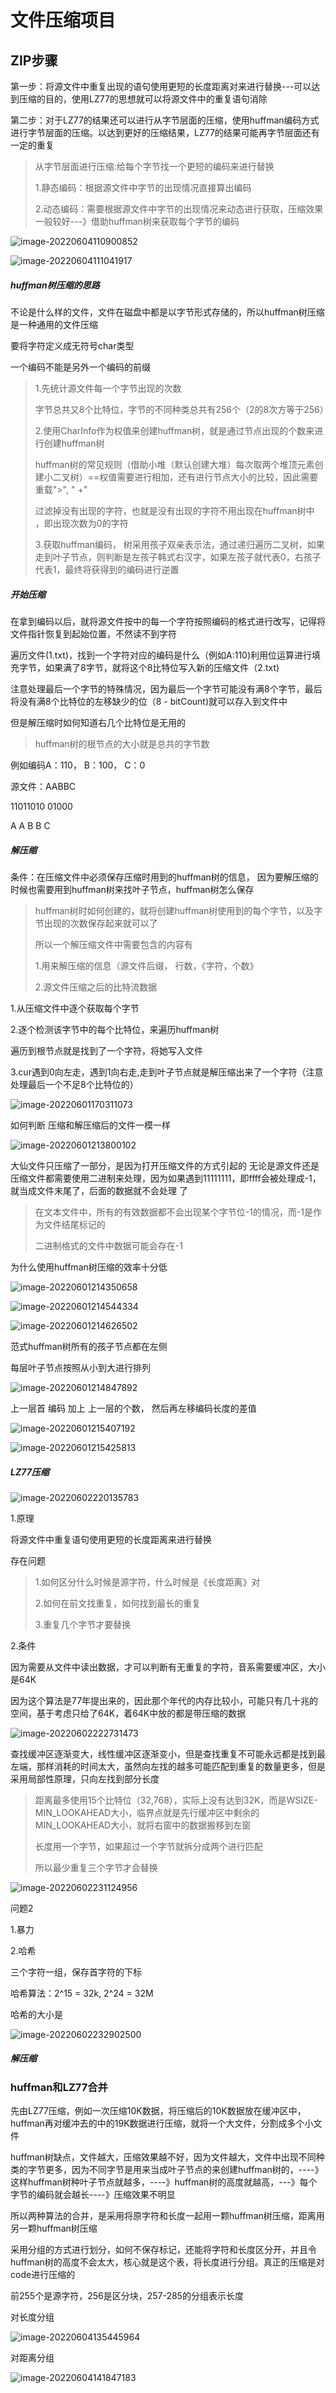 # 文件压缩项目

## ZIP步骤

第一步：将源文件中重复出现的语句使用更短的长度距离对来进行替换---可以达到压缩的目的，使用LZ77的思想就可以将源文件中的重复语句消除

第二步：对于LZ77的结果还可以进行从字节层面的压缩，使用huffman编码方式进行字节层面的压缩。以达到更好的压缩结果，LZ77的结果可能再字节层面还有一定的重复

> 从字节层面进行压缩:给每个字节找一个更短的编码来进行替换
>
> 1.静态编码：根据源文件中字节的出现情况直接算出编码
>
> 2.动态编码：需要根据源文件中字节的出现情况来动态进行获取，压缩效果一般较好---》借助huffman树来获取每个字节的编码

![image-20220604110900852](C:\Users\86134\AppData\Roaming\Typora\typora-user-images\image-20220604110900852.png)

![image-20220604111041917](C:\Users\86134\AppData\Roaming\Typora\typora-user-images\image-20220604111041917.png)

##### huffman树压缩的思路

不论是什么样的文件，文件在磁盘中都是以字节形式存储的，所以huffman树压缩是一种通用的文件压缩

要将字符定义成无符号char类型

一个编码不能是另外一个编码的前缀

> 1.先统计源文件每一个字节出现的次数
>
> 字节总共又8个比特位，字节的不同种类总共有256个（2的8次方等于256）
>
> 2.使用CharInfo作为权值来创建huffman树，就是通过节点出现的个数来进行创建huffman树
>
> huffman树的常见规则（借助小堆（默认创建大堆）每次取两个堆顶元素创建小二叉树）==权值需要进行相加，还有进行节点大小的比较，因此需要重载">", " +"
>
> 过滤掉没有出现的字符，也就是没有出现的字符不用出现在huffman树中 ，即出现次数为0的字符
>
> 3.获取huffman编码， 树采用孩子双亲表示法，通过递归遍历二叉树，如果走到叶子节点，则判断是左孩子韩式右汉字，如果左孩子就代表0，右孩子代表1，最终将获得到的编码进行逆置

##### 开始压缩

在拿到编码以后，就将源文件按中的每一个字符按照编码的格式进行改写，记得将文件指针恢复到起始位置，不然读不到字符

遍历文件(1.txt)，找到一个字符对应的编码是什么（例如A:110)利用位运算进行填充字节，如果满了8字节，就将这个8比特位写入新的压缩文件（2.txt)

注意处理最后一个字节的特殊情况，因为最后一个字节可能没有满8个字节，最后将没有满8个比特位的左移缺少的位（8 - bitCount)就可以存入到文件中

但是解压缩时如何知道右几个比特位是无用的

> huffman树的根节点的大小就是总共的字节数

例如编码A：110， B：100， C：0

源文件：AABBC

11011010    01000

   A    A       B     B  C



##### 解压缩

条件：在压缩文件中必须保存压缩时用到的huffman树的信息， 因为要解压缩的时候也需要用到huffman树来找叶子节点，huffman树怎么保存

> huffman树时如何创建的，就将创建huffman树使用到的每个字节，以及字节出现的次数保存起来就可以了
>
> 所以一个解压缩文件中需要包含的内容有 
>
> 1.用来解压缩的信息（源文件后缀， 行数，《字符，个数》
>
> 2.源文件压缩之后的比特流数据

1.从压缩文件中逐个获取每个字节

2.逐个检测该字节中的每个比特位，来遍历huffman树

遍历到根节点就是找到了一个字符，将她写入文件

3.cur遇到0向左走，遇到1向右走,走到叶子节点就是解压缩出来了一个字符（注意处理最后一个不足8个比特位的）

![image-20220601170311073](C:\Users\86134\AppData\Roaming\Typora\typora-user-images\image-20220601170311073.png)



如何判断 压缩和解压缩后的文件一模一样

![image-20220601213800102](C:\Users\86134\AppData\Roaming\Typora\typora-user-images\image-20220601213800102.png)

大仙文件只压缩了一部分，是因为打开压缩文件的方式引起的 无论是源文件还是压缩文件都需要使用二进制来处理，因为如果遇到11111111，即ffff会被处理成-1，就当成文件末尾了，后面的数据就不会处理 了



> 在文本文件中，所有的有效数据都不会出现某个字节位-1的情况，而-1是作为文件结尾标记的
>
> 二进制格式的文件中数据可能会存在-1

为什么使用huffman树压缩的效率十分低

![image-20220601214350658](C:\Users\86134\AppData\Roaming\Typora\typora-user-images\image-20220601214350658.png)

![image-20220601214544334](C:\Users\86134\AppData\Roaming\Typora\typora-user-images\image-20220601214544334.png)

![image-20220601214626502](C:\Users\86134\AppData\Roaming\Typora\typora-user-images\image-20220601214626502.png)

范式huffman树所有的孩子节点都在左侧

每层叶子节点按照从小到大进行排列

![image-20220601214847892](C:\Users\86134\AppData\Roaming\Typora\typora-user-images\image-20220601214847892.png)

上一层首 编码  加上  上一层的个数， 然后再左移编码长度的差值

![image-20220601215407192](C:\Users\86134\AppData\Roaming\Typora\typora-user-images\image-20220601215407192.png)

![image-20220601215425813](C:\Users\86134\AppData\Roaming\Typora\typora-user-images\image-20220601215425813.png)





##### LZ77压缩

![image-20220602220135783](C:\Users\86134\AppData\Roaming\Typora\typora-user-images\image-20220602220135783.png)

1.原理

将源文件中重复语句使用更短的长度距离来进行替换

存在问题

> 1.如何区分什么时候是源字符，什么时候是《长度距离》对
>
>  2.如何在前文找重复，如何找到最长的重复
>
> 3.重复几个字节才要替换 

2.条件

因为需要从文件中读出数据，才可以判断有无重复的字符，音系需要缓冲区，大小是64K

因为这个算法是77年提出来的，因此那个年代的内存比较小，可能只有几十兆的空间，基于考虑只给了64K，着64K中放的都是带压缩的数据

![image-20220602222731473](C:\Users\86134\AppData\Roaming\Typora\typora-user-images\image-20220602222731473.png)

查找缓冲区逐渐变大，线性缓冲区逐渐变小，但是查找重复不可能永远都是找到最左端，那样消耗的时间太大，虽然向左找的越多可能匹配到重复的数量更多，但是采用局部性原理，只向左找到部分长度

> 距离最多使用15个比特位（32,768），实际上没有达到32K，而是WSIZE- MIN_LOOKAHEAD大小，临界点就是先行缓冲区中剩余的MIN_LOOKAHEAD大小，就将右窗中的数据搬移到左窗
>
> 长度用一个字节，如果超过一个字节就拆分成两个进行匹配
>
> 所以最少重复三个字节才会替换

![image-20220602231124956](C:\Users\86134\AppData\Roaming\Typora\typora-user-images\image-20220602231124956.png)

问题2

1.暴力

2.哈希

三个字符一组，保存首字符的下标

哈希算法：2^15 = 32k, 2^24 = 32M

哈希的大小是

![image-20220602232902500](C:\Users\86134\AppData\Roaming\Typora\typora-user-images\image-20220602232902500.png)

##### 解压缩



### huffman和LZ77合并

先由LZ77压缩，例如一次压缩10K数据，将压缩后的10K数据放在缓冲区中，huffman再对缓冲去的中的19K数据进行压缩，就将一个大文件，分割成多个小文件

huffman树缺点，文件越大，压缩效果越不好，因为文件越大，文件中出现不同种类的字节更多，因为不同字节是用来当成叶子节点的来创建huffman树的，----》这样huffman树种叶子节点就越多，----》huffman树的高度就越高，---》每个字节的编码就会越长----》压缩效果不明显 



所以两种算法的合并，是采用将原字符和长度一起用一颗huffman树压缩，距离用另一颗huffman树压缩

采用分组的方式进行划分，如何不保存标记，还能将字符和长度区分开，并且令huffman树的高度不会太大，核心就是这个表，将长度进行分组。真正的压缩是对code进行压缩的 

前255个是源字符，256是区分块，257-285的分组表示长度



对长度分组

![image-20220604135445964](C:\Users\86134\AppData\Roaming\Typora\typora-user-images\image-20220604135445964.png)

对距离分组

![image-20220604141847183](C:\Users\86134\AppData\Roaming\Typora\typora-user-images\image-20220604141847183.png) 